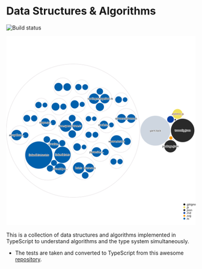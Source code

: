# Data Structures & Algorithms

![Build status](https://github.com/ryands17/ts-algorithms/workflows/CI/badge.svg)

![Visualization of this repo](./diagram.svg)

This is a collection of data structures and algorithms implemented in TypeScript to understand algorithms and the type system simultaneously.

- The tests are taken and converted to TypeScript from this awesome [repository](https://github.com/StephenGrider/AlgoCasts/tree/master/exercises).
